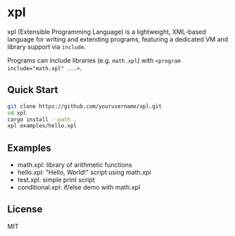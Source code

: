 # xpl

xpl (Extensible Programming Language) is a lightweight, XML-based language for writing and extending programs, featuring a dedicated VM and library support via `include`.

Programs can include libraries (e.g. `math.xpl`) with `<program include="math.xpl" ...>`.

## Quick Start

```sh
git clone https://github.com/yourusername/xpl.git
cd xpl
cargo install --path .
xpl examples/hello.xpl
```

## Examples

- math.xpl: library of arithmetic functions
- hello.xpl: "Hello, World!" script using math.xpl
- test.xpl: simple print script
- conditional.xpl: if/else demo with math.xpl

## License

MIT
